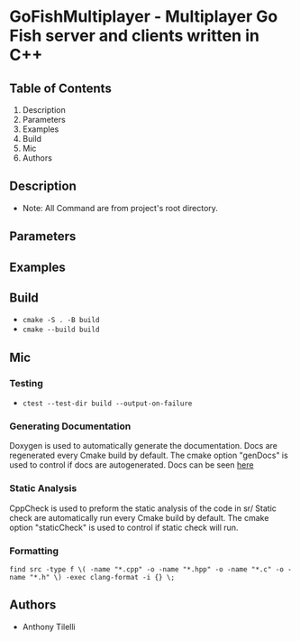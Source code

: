 # GoFishMultiplayer - Multiplayer Go Fish server and clients written in C++

## Table of Contents

1. Description
2. Parameters
3. Examples
4. Build
5. Mic
6. Authors

## Description

- Note: All Command are from project's root directory. 

## Parameters

## Examples

## Build

- `cmake -S . -B build`
- `cmake --build build`

## Mic

### Testing 
- `ctest --test-dir build --output-on-failure`

### Generating Documentation

Doxygen is used to automatically generate the documentation. 
Docs are regenerated every Cmake build by default.
The cmake option "genDocs" is used to control if docs are autogenerated. 
Docs can be seen [here](https://anthonyntilelli.github.io/goFishMultiplayer/)

### Static Analysis

CppCheck is used to preform the static analysis of the code in sr/
Static check are automatically run every Cmake build by default.
The cmake option "staticCheck" is used to control if static check will run.

### Formatting

`find src -type f \( -name "*.cpp" -o -name "*.hpp" -o -name "*.c" -o -name "*.h" \) -exec clang-format -i {} \;`

## Authors

- Anthony Tilelli
